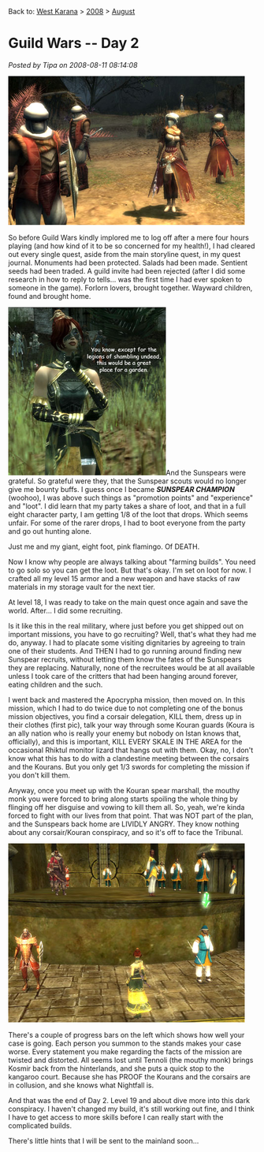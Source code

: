 Back to: [West Karana](/posts/westkarana.md) > [2008](/posts/2008/westkarana.md) > [August](./westkarana.md)
# Guild Wars -- Day 2

*Posted by Tipa on 2008-08-11 08:14:08*

![](../../../uploads/2008/08/corsairs.jpg "corsairs")

So before Guild Wars kindly implored me to log off after a mere four hours playing (and how kind of it to be so concerned for my health!), I had cleared out every single quest, aside from the main storyline quest, in my quest journal. Monuments had been protected. Salads had been made. Sentient seeds had been traded. A guild invite had been rejected (after I did some research in how to reply to tells... was the first time I had ever spoken to someone in the game). Forlorn lovers, brought together. Wayward children, found and brought home.

![](../../../uploads/2008/08/undead.jpg "undead")And the Sunspears were grateful. So grateful were they, that the Sunspear scouts would no longer give me bounty buffs. I guess once I became ***SUNSPEAR CHAMPION*** (woohoo), I was above such things as "promotion points" and "experience" and "loot". I did learn that my party takes a share of loot, and that in a full eight character party, I am getting 1/8 of the loot that drops. Which seems unfair. For some of the rarer drops, I had to boot everyone from the party and go out hunting alone.

Just me and my giant, eight foot, pink flamingo. Of DEATH.

Now I know why people are always talking about "farming builds". You need to go solo so you can get the loot. But that's okay. I'm set on loot for now. I crafted all my level 15 armor and a new weapon and have stacks of raw materials in my storage vault for the next tier.

At level 18, I was ready to take on the main quest once again and save the world. After... I did some recruiting.

Is it like this in the real military, where just before you get shipped out on important missions, you have to go recruiting? Well, that's what they had me do, anyway. I had to placate some visiting dignitaries by agreeing to train one of their students. And THEN I had to go running around finding new Sunspear recruits, without letting them know the fates of the Sunspears they are replacing. Naturally, none of the recruitees would be at all available unless I took care of the critters that had been hanging around forever, eating children and the such.

I went back and mastered the Apocrypha mission, then moved on. In this mission, which I had to do twice due to not completing one of the bonus mission objectives, you find a corsair delegation, KILL them, dress up in their clothes (first pic), talk your way through some Kouran guards (Koura is an ally nation who is really your enemy but nobody on Istan knows that, officially), and this is important, KILL EVERY SKALE IN THE AREA for the occasional Rhiktul monitor lizard that hangs out with them. Okay, no, I don't know what this has to do with a clandestine meeting between the corsairs and the Kourans. But you only get 1/3 swords for completing the mission if you don't kill them.

Anyway, once you meet up with the Kouran spear marshall, the mouthy monk you were forced to bring along starts spoiling the whole thing by flinging off her disguise and vowing to kill them all. So, yeah, we're kinda forced to fight with our lives from that point. That was NOT part of the plan, and the Sunspears back home are LIVIDLY ANGRY. They know nothing about any corsair/Kouran conspiracy, and so it's off to face the Tribunal.

![](../../../uploads/2008/08/tribunal.jpg "tribunal")

There's a couple of progress bars on the left which shows how well your case is going. Each person you summon to the stands makes your case worse. Every statement you make regarding the facts of the mission are twisted and distorted. All seems lost until Tennoli (the mouthy monk) brings Kosmir back from the hinterlands, and she puts a quick stop to the kangaroo court. Because she has PROOF the Kourans and the corsairs are in collusion, and she knows what Nightfall is.

And that was the end of Day 2. Level 19 and about dive more into this dark conspiracy. I haven't changed my build, it's still working out fine, and I think I have to get access to more skills before I can really start with the complicated builds.

There's little hints that I will be sent to the mainland soon...

